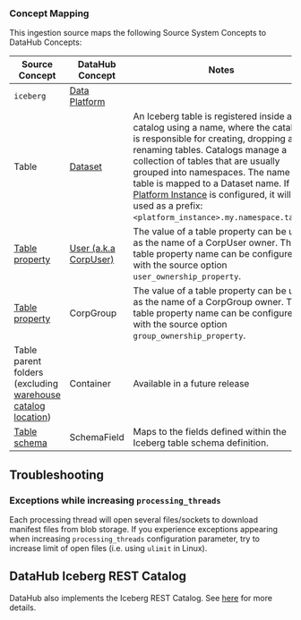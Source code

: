 ### Concept Mapping

<!-- This should be a manual mapping of concepts from the source to the DataHub Metadata Model -->
<!-- Authors should provide as much context as possible about how this mapping was generated, including assumptions made, known shortcuts, & any other caveats -->

This ingestion source maps the following Source System Concepts to DataHub Concepts:

<!-- Remove all unnecessary/irrelevant DataHub Concepts -->

| Source Concept | DataHub Concept | Notes |
| -- | -- | -- |
| `iceberg` | [Data Platform](docs/generated/metamodel/entities/dataPlatform.md) | |
| Table | [Dataset](docs/generated/metamodel/entities/dataset.md) | An Iceberg table is registered inside a catalog using a name, where the catalog is responsible for creating, dropping and renaming tables.  Catalogs manage a collection of tables that are usually grouped into namespaces.  The name of a table is mapped to a Dataset name.  If a [Platform Instance](https://datahubproject.io/docs/platform-instances/) is configured, it will be used as a prefix: `<platform_instance>.my.namespace.table`. |
| [Table property](https://iceberg.apache.org/docs/latest/configuration/#table-properties) | [User (a.k.a CorpUser)](docs/generated/metamodel/entities/corpuser.md) | The value of a table property can be used as the name of a CorpUser owner.  This table property name can be configured with the source option `user_ownership_property`. |
| [Table property](https://iceberg.apache.org/docs/latest/configuration/#table-properties) | CorpGroup | The value of a table property can be used as the name of a CorpGroup owner.  This table property name can be configured with the source option `group_ownership_property`. |
| Table parent folders (excluding [warehouse catalog location](https://iceberg.apache.org/docs/latest/configuration/#catalog-properties)) | Container | Available in a future release | 
| [Table schema](https://iceberg.apache.org/spec/#schemas-and-data-types) | SchemaField | Maps to the fields defined within the Iceberg table schema definition. | 

## Troubleshooting

### Exceptions while increasing `processing_threads`

Each processing thread will open several files/sockets to download manifest files from blob storage. If you experience
exceptions appearing when increasing `processing_threads` configuration parameter, try to increase limit of open
files (i.e. using `ulimit` in Linux).

## DataHub Iceberg REST Catalog
DataHub also implements the Iceberg REST Catalog. See [here](docs/iceberg-catalog.md) for more details.